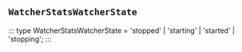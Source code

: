 ## `WatcherStatsWatcherState`
:::
type WatcherStatsWatcherState = 'stopped' | 'starting' | 'started' | 'stopping';
:::
